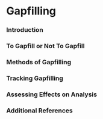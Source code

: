 # Gapfilling

### Introduction

### To Gapfill or Not To Gapfill

### Methods of Gapfilling

### Tracking Gapfilling

### Assessing Effects on Analysis

### Additional References
